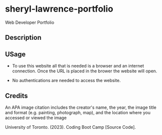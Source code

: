 # sheryl-lawrence-portfolio
Web Developer Portfolio

## Description

## USage

- To use this website all that is needed is a browser and an internet connection. Once the URL is placed in the brower the website will open.

- No authentications are needed to access the website.

## Credits

An APA image citation includes the creator's name, the year, the image title and format (e.g. painting, photograph, map), and the location where you accessed or viewed the image

University of Toronto. (2023). Coding Boot Camp [Source Code]. 
